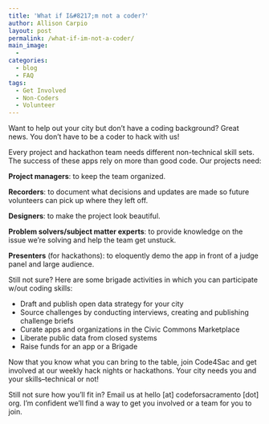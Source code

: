```yaml
---
title: 'What if I&#8217;m not a coder?'
author: Allison Carpio
layout: post
permalink: /what-if-im-not-a-coder/
main_image:
  -
categories:
  - blog
  - FAQ
tags:
  - Get Involved
  - Non-Coders
  - Volunteer
---
```

Want to help out your city but don&#8217;t have a coding background? Great news. You don&#8217;t have to be a coder to hack with us!

Every project and hackathon team needs different non-technical skill sets. The success of these apps rely on more than good code. Our projects need:

**Project managers**: to keep the team organized.

**Recorders**: to document what decisions and updates are made so future volunteers can pick up where they left off.

**Designers**: to make the project look beautiful.

**Problem solvers/subject matter experts**: to provide knowledge on the issue we&#8217;re solving and help the team get unstuck.

**Presenters** (for hackathons): to eloquently demo the app in front of a judge panel and large audience.

Still not sure? Here are some brigade activities in which you can participate w/out coding skills:

  * Draft and publish open data strategy for your city
  * Source challenges by conducting interviews, creating and publishing challenge briefs
  * Curate apps and organizations in the Civic Commons Marketplace
  * Liberate public data from closed systems
  * Raise funds for an app or a Brigade

Now that you know what you can bring to the table, join Code4Sac and get involved at our weekly hack nights or hackathons. Your city needs you and your skills&#8211;technical or not!

Still not sure how you&#8217;ll fit in? Email us at hello [at] codeforsacramento [dot] org. I&#8217;m confident we&#8217;ll find a way to get you involved or a team for you to join.
